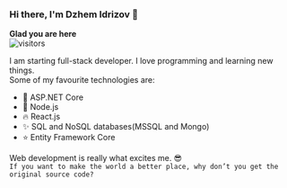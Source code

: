 ### Hi there, I'm Dzhem Idrizov :wave:

**Glad you are here** \
![visitors](https://visitor-badge.laobi.icu/badge?page_id=idrizovdjem) 

I am starting full-stack developer. I love programming and learning new things.\
Some of my favourite technologies are:
  * :sparkling_heart: ASP.NET Core
  * :green_heart: Node.js
  * :fire: React.js
  * :sparkles: SQL and NoSQL databases(MSSQL and Mongo)
  * :star: Entity Framework Core
  
Web development is really what excites me. :sunglasses:\
```If you want to make the world a better place, why don’t you get the original source code?```
